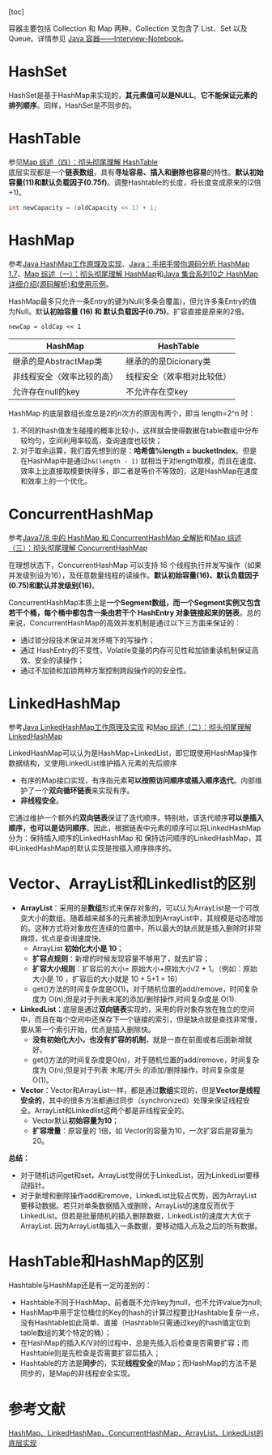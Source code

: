 [toc]

容器主要包括 Collection 和 Map 两种，Collection 又包含了 List、Set 以及 Queue。详情参见
[Java 容器——Interview-Notebook](https://github.com/CyC2018/Interview-Notebook/blob/master/notes/Java%20%E5%AE%B9%E5%99%A8.md#map)。

# HashSet
HashSet是基于HashMap来实现的，**其元素值可以是NULL**。**它不能保证元素的排列顺序**。同样，HashSet是不同步的。

# HashTable
参见[Map 综述（四）：彻头彻尾理解 HashTable](https://blog.csdn.net/justloveyou_/article/details/72862373)    
底层实现都是一个**链表数组**，具有**寻址容易、插入和删除也容易**的特性。**默认初始容量(11)和默认负载因子(0.75f)**。调整Hashtable的长度，将长度变成原来的(2倍+1)。

```java
int newCapacity = (oldCapacity << 1) + 1;
```

# HashMap
参考[Java HashMap工作原理及实现](https://yikun.github.io/2015/04/01/Java-HashMap%E5%B7%A5%E4%BD%9C%E5%8E%9F%E7%90%86%E5%8F%8A%E5%AE%9E%E7%8E%B0/)、[Java：手把手带你源码分析 HashMap 1.7](https://blog.csdn.net/carson_ho/article/details/79373026)、[Map 综述（一）：彻头彻尾理解 HashMap](https://blog.csdn.net/justloveyou_/article/details/62893086)和[Java 集合系列10之 HashMap详细介绍(源码解析)和使用示例](http://www.cnblogs.com/skywang12345/p/3310835.html)。   

HashMap最多只允许一条Entry的键为Null(多条会覆盖)，但允许多条Entry的值为Null。默**认初始容量 (16) 和 默认负载因子(0.75)**。扩容直接是原来的2倍。

```
newCap = oldCap << 1
```

HashMap | HashTable
---|---
继承的是AbstractMap类 | 继承的的是Dicionary类
非线程安全（效率比较的高） | 线程安全（效率相对比较低）
允许存在null的key | 不允许存在空key

HashMap 的底层数组长度总是2的n次方的原因有两个，即当 length=2^n 时：
1. 不同的hash值发生碰撞的概率比较小，这样就会使得数据在table数组中分布较均匀，空间利用率较高，查询速度也较快；
2. 对于取余运算，我们首先想到的是：**哈希值%length = bucketIndex**。但是在HashMap中是通过`h&(length - 1)` 就相当于对length取模，而且在速度、效率上比直接取模要快得多，即二者是等价不等效的，这是HashMap在速度和效率上的一个优化。

# ConcurrentHashMap
参考[Java7/8 中的 HashMap 和 ConcurrentHashMap 全解析](https://javadoop.com/post/hashmap)和[Map 综述（三）：彻头彻尾理解 ConcurrentHashMap](https://blog.csdn.net/justloveyou_/article/details/72783008)

在理想状态下，ConcurrentHashMap 可以支持 16 个线程执行并发写操作（如果并发级别设为16），及任意数量线程的读操作。**默认初始容量(16)、默认负载因子(0.75)和默认并发级别(16)**。       

ConcurrentHashMap本质上是**一个Segment数组，而一个Segment实例又包含若干个桶，每个桶中都包含一条由若干个 HashEntry 对象链接起来的链表**。总的来说，ConcurrentHashMap的高效并发机制是通过以下三方面来保证的：
- 通过锁分段技术保证并发环境下的写操作；
- 通过 HashEntry的不变性、Volatile变量的内存可见性和加锁重读机制保证高效、安全的读操作；
- 通过不加锁和加锁两种方案控制跨段操作的的安全性。



# LinkedHashMap
参考[Java LinkedHashMap工作原理及实现](https://yikun.github.io/2015/04/02/Java-LinkedHashMap%E5%B7%A5%E4%BD%9C%E5%8E%9F%E7%90%86%E5%8F%8A%E5%AE%9E%E7%8E%B0/) 和[Map 综述（二）：彻头彻尾理解 LinkedHashMap](https://blog.csdn.net/justloveyou_/article/details/71713781)   

LinkedHashMap可以认为是HashMap+LinkedList，即它既使用HashMap操作数据结构，又使用LinkedList维护插入元素的先后顺序

- 有序的Map接口实现，有序指元素**可以按照访问顺序或插入顺序迭代**。内部维护了一个**双向循环链表**来实现有序。
- **非线程安全**。

它通过维护一个额外的**双向链表**保证了迭代顺序。特别地，该迭代顺序**可以是插入顺序，也可以是访问顺序**。因此，根据链表中元素的顺序可以将LinkedHashMap分为：保持插入顺序的LinkedHashMap 和 保持访问顺序的LinkedHashMap，其中LinkedHashMap的默认实现是按插入顺序排序的。

# Vector、ArrayList和Linkedlist的区别
- **ArrayList**：采用的是**数组**形式来保存对象的，可以认为ArrayList是一个可改变大小的数组。随着越来越多的元素被添加到ArrayList中，其规模是动态增加的。这种方式将对象放在连续的位置中，所以最大的缺点就是插入删除时非常麻烦，优点是查询速度快。
    - ArrayList **初始化大小是 10**；
    - **扩容点规则**：新增的时候发现容量不够用了，就去扩容； 
    - **扩容大小规则**：扩容后的大小= 原始大小+原始大小/2 + 1。（例如：原始大小是 10 ，扩容后的大小就是 10 + 5+1 = 16）
    - get()方法的时间复杂度是O(1)，对于随机位置的add/remove，时间复杂度为 O(n),但是对于列表末尾的添加/删除操作,时间复杂度是 O(1).
- **LinkedList**：底层是通过**双向链表**实现的，采用的将对象存放在独立的空间中，而且在每个空间中还保存下一个链接的索引，但是缺点就是查找非常慢，要从第一个索引开始，优点是插入删除快。
    - **没有初始化大小，也没有扩容的机制**，就是一直在前面或者后面新增就好。
    - get()方法的时间复杂度是O(n)，对于随机位置的add/remove，时间复杂度为 O(n),但是对于列表 末尾/开头 的添加/删除操作，时间复杂度是 O(1)。
- **Vector**：Vector和ArrayList一样，都是通过**数组**实现的，但是**Vector是线程安全的**，其中的很多方法都通过同步（synchronized）处理来保证线程安全。ArrayList和Linkedlist这两个都是非线程安全的。
    - Vector默认**初始容量为10**；
    - **扩容增量**：原容量的 1倍，如 Vector的容量为10，一次扩容后是容量为20。

**总结：**
- 对于随机访问get和set，ArrayList觉得优于LinkedList，因为LinkedList要移动指针。
- 对于新增和删除操作add和remove，LinkedList比较占优势，因为ArrayList要移动数据。若只对单条数据插入或删除，ArrayList的速度反而优于LinkedList。但若是批量随机的插入删除数据，LinkedList的速度大大优于ArrayList. 因为ArrayList每插入一条数据，要移动插入点及之后的所有数据。

# HashTable和HashMap的区别
Hashtable与HashMap还是有一定的差别的：
- Hashtable不同于HashMap，前者既不允许key为null，也不允许value为null;
- HashMap中用于定位桶位的Key的hash的计算过程要比Hashtable复杂一点，没有Hashtable如此简单、直接（Hashtable只需通过key的hash值定位到table数组的某个特定的桶）；
- 在HashMap的插入K/V对的过程中，总是先插入后检查是否需要扩容；而Hashtable则是先检查是否需要扩容后插入；
- Hashtable的方法是**同步**的，实现**线程安全**的Map；而HashMap的方法不是同步的，是Map的非线程安全实现。

# 参考文献
[HashMap、LinkedHashMap、ConcurrentHashMap、ArrayList、LinkedList的底层实现](https://blog.csdn.net/baidu_28068985/article/details/78529246)